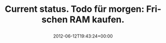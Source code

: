---
retweeted: false
source: <a href="http://www.apple.com" rel="nofollow">Camera on iOS</a>
entities:
  user_mentions: []
  urls: []
  symbols: []
  media:
  - expanded_url: https://twitter.com/bascht/status/212631203092770816/photo/1
    indices:
    - '54'
    - '74'
    url: http://t.co/U5a7TGXo
    media_url: http://pbs.twimg.com/media/AvNq8-DCMAEXGvG.jpg
    id_str: '212631203096965121'
    id: '212631203096965121'
    media_url_https: https://pbs.twimg.com/media/AvNq8-DCMAEXGvG.jpg
    sizes:
      medium:
        w: '648'
        h: '484'
        resize: fit
      thumb:
        w: '150'
        h: '150'
        resize: crop
      small:
        w: '648'
        h: '484'
        resize: fit
      large:
        w: '648'
        h: '484'
        resize: fit
    type: photo
    display_url: pic.twitter.com/U5a7TGXo
  hashtags: []
display_text_range:
- '0'
- '74'
favorite_count: '0'
id_str: '212631203092770816'
truncated: false
retweet_count: '0'
id: '212631203092770816'
possibly_sensitive: false
created_at: Tue Jun 12 19:43:24 +0000 2012
favorited: false
full_text: |-
  Current status.
  Todo für morgen: Frischen RAM kaufen.
lang: de
extended_entities:
  media:
  - expanded_url: https://twitter.com/bascht/status/212631203092770816/photo/1
    indices:
    - '54'
    - '74'
    url: http://t.co/U5a7TGXo
    media_url: http://pbs.twimg.com/media/AvNq8-DCMAEXGvG.jpg
    id_str: '212631203096965121'
    id: '212631203096965121'
    media_url_https: https://pbs.twimg.com/media/AvNq8-DCMAEXGvG.jpg
    sizes:
      medium:
        w: '648'
        h: '484'
        resize: fit
      thumb:
        w: '150'
        h: '150'
        resize: crop
      small:
        w: '648'
        h: '484'
        resize: fit
      large:
        w: '648'
        h: '484'
        resize: fit
    type: photo
    display_url: pic.twitter.com/U5a7TGXo
tags:
- pesos/twitter
date: '2012-06-12T19:43:24+00:00'
src: https://twitter.com/bascht/status/212631203092770816
original_url: https://twitter.com/bascht/status/212631203092770816
type: twitter_tweet
media_url: https://img.bascht.com/twitter/pbs.twimg.com/media/AvNq8-DCMAEXGvG.jpg
text: |-
  Current status.
  Todo für morgen: Frischen RAM kaufen.
title: |
  Current status.
  Todo für morgen: Frischen RAM kaufen.

---